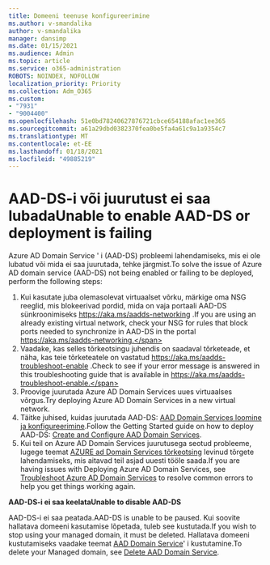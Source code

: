 ```yaml
---
title: Domeeni teenuse konfigureerimine
ms.author: v-smandalika
author: v-smandalika
manager: dansimp
ms.date: 01/15/2021
ms.audience: Admin
ms.topic: article
ms.service: o365-administration
ROBOTS: NOINDEX, NOFOLLOW
localization_priority: Priority
ms.collection: Adm_O365
ms.custom:
- "7931"
- "9004400"
ms.openlocfilehash: 51e0bd78240627876721cbce654188afac1ee365
ms.sourcegitcommit: a61a29dbd0382370fea0be5fa4a61c9a1a9354c7
ms.translationtype: MT
ms.contentlocale: et-EE
ms.lasthandoff: 01/18/2021
ms.locfileid: "49885219"
---
```

# <a name="unable-to-enable-aad-ds-or-deployment-is-failing"></a><span data-ttu-id="80006-102">AAD-DS-i või juurutust ei saa lubada</span><span class="sxs-lookup"><span data-stu-id="80006-102">Unable to enable AAD-DS or deployment is failing</span></span>

<span data-ttu-id="80006-103">Azure AD Domain Service ' i (AAD-DS) probleemi lahendamiseks, mis ei ole lubatud või mida ei saa juurutada, tehke järgmist.</span><span class="sxs-lookup"><span data-stu-id="80006-103">To solve the issue of Azure AD domain service (AAD-DS) not being enabled or failing to be deployed, perform the following steps:</span></span>

1. <span data-ttu-id="80006-104">Kui kasutate juba olemasolevat virtuaalset võrku, märkige oma NSG reeglid, mis blokeerivad pordid, mida on vaja portaali AAD-DS sünkroonimiseks https://aka.ms/aadds-networking .</span><span class="sxs-lookup"><span data-stu-id="80006-104">If you are using an already existing virtual network, check your NSG for rules that block ports needed to synchronize in AAD-DS in the portal https://aka.ms/aadds-networking.</span></span>
2. <span data-ttu-id="80006-105">Vaadake, kas selles tõrkeotsingu juhendis on saadaval tõrketeade, et näha, kas teie tõrketeatele on vastatud  https://aka.ms/aadds-troubleshoot-enable .</span><span class="sxs-lookup"><span data-stu-id="80006-105">Check to see if your error message is answered in this troubleshooting guide that is available in  https://aka.ms/aadds-troubleshoot-enable.</span></span>
3. <span data-ttu-id="80006-106">Proovige juurutada Azure AD Domain Services uues virtuaalses võrgus.</span><span class="sxs-lookup"><span data-stu-id="80006-106">Try deploying Azure AD Domain Services in a new virtual network.</span></span>
4. <span data-ttu-id="80006-107">Täitke juhised, kuidas juurutada AAD-DS: [AAD Domain Services loomine ja konfigureerimine](https://docs.microsoft.com/azure/active-directory-domain-services/tutorial-create-instance).</span><span class="sxs-lookup"><span data-stu-id="80006-107">Follow the Getting Started guide on how to deploy AAD-DS: [Create and Configure AAD Domain Services](https://docs.microsoft.com/azure/active-directory-domain-services/tutorial-create-instance).</span></span>
5. <span data-ttu-id="80006-108">Kui teil on Azure AD Domain Services juurutusega seotud probleeme, lugege teemat [AZURE ad Domain Services tõrkeotsing](https://docs.microsoft.com/azure/active-directory-domain-services/troubleshoot) levinud tõrgete lahendamiseks, mis aitavad teil asjad uuesti tööle saada.</span><span class="sxs-lookup"><span data-stu-id="80006-108">If you are having issues with Deploying Azure AD Domain Services, see [Troubleshoot Azure AD Domain Services](https://docs.microsoft.com/azure/active-directory-domain-services/troubleshoot) to resolve common errors to help you get things working again.</span></span> 

<span data-ttu-id="80006-109">**AAD-DS-i ei saa keelata**</span><span class="sxs-lookup"><span data-stu-id="80006-109">**Unable to disable AAD-DS**</span></span>

<span data-ttu-id="80006-110">AAD-DS-i ei saa peatada.</span><span class="sxs-lookup"><span data-stu-id="80006-110">AAD-DS is unable to be paused.</span></span> <span data-ttu-id="80006-111">Kui soovite hallatava domeeni kasutamise lõpetada, tuleb see kustutada.</span><span class="sxs-lookup"><span data-stu-id="80006-111">If you wish to stop using your managed domain, it must be deleted.</span></span>
<span data-ttu-id="80006-112">Hallatava domeeni kustutamiseks vaadake teemat [AAD Domain Service](https://docs.microsoft.com/azure/active-directory-domain-services/delete-aadds)' i kustutamine.</span><span class="sxs-lookup"><span data-stu-id="80006-112">To delete your Managed domain, see [Delete AAD Domain Service](https://docs.microsoft.com/azure/active-directory-domain-services/delete-aadds).</span></span>



